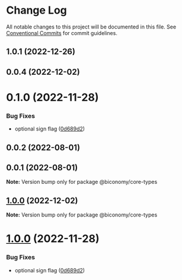 # Change Log

All notable changes to this project will be documented in this file.
See [Conventional Commits](https://conventionalcommits.org) for commit guidelines.

## 1.0.1 (2022-12-26)

## 0.0.4 (2022-12-02)

# 0.1.0 (2022-11-28)

### Bug Fixes

- optional sign flag ([0d689d2](https://github.com/bcnmy/biconomy-client-sdk/commit/0d689d214fc7abf32f4f2deabcce61041b73d642))

## 0.0.2 (2022-08-01)

## 0.0.1 (2022-08-01)

**Note:** Version bump only for package @biconomy/core-types

## [1.0.0](https://github.com/bcnmy/biconomy-client-sdk/compare/v0.1.0...v0.0.4) (2022-12-02)

**Note:** Version bump only for package @biconomy/core-types

# [1.0.0](https://github.com/bcnmy/biconomy-client-sdk/compare/v1.0.0...v0.1.0) (2022-11-28)

### Bug Fixes

- optional sign flag ([0d689d2](https://github.com/bcnmy/biconomy-client-sdk/commit/0d689d214fc7abf32f4f2deabcce61041b73d642))
